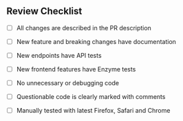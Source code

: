 
<!-- Describe your changes here -->

## Review Checklist

- [ ] All changes are described in the PR description
- [ ] New feature and breaking changes have documentation
- [ ] New endpoints have API tests
- [ ] New frontend features have Enzyme tests
- [ ] No unnecessary or debugging code
- [ ] Questionable code is clearly marked with comments
- [ ] Manually tested with latest Firefox, Safari and Chrome

